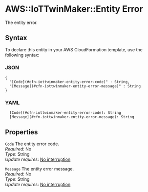 # AWS::IoTTwinMaker::Entity Error<a name="aws-properties-iottwinmaker-entity-error"></a>

The entity error\.

## Syntax<a name="aws-properties-iottwinmaker-entity-error-syntax"></a>

To declare this entity in your AWS CloudFormation template, use the following syntax:

### JSON<a name="aws-properties-iottwinmaker-entity-error-syntax.json"></a>

```
{
  "[Code](#cfn-iottwinmaker-entity-error-code)" : String,
  "[Message](#cfn-iottwinmaker-entity-error-message)" : String
}
```

### YAML<a name="aws-properties-iottwinmaker-entity-error-syntax.yaml"></a>

```
  [Code](#cfn-iottwinmaker-entity-error-code): String
  [Message](#cfn-iottwinmaker-entity-error-message): String
```

## Properties<a name="aws-properties-iottwinmaker-entity-error-properties"></a>

`Code`  <a name="cfn-iottwinmaker-entity-error-code"></a>
The entity error code\.  
*Required*: No  
*Type*: String  
*Update requires*: [No interruption](https://docs.aws.amazon.com/AWSCloudFormation/latest/UserGuide/using-cfn-updating-stacks-update-behaviors.html#update-no-interrupt)

`Message`  <a name="cfn-iottwinmaker-entity-error-message"></a>
The entity error message\.  
*Required*: No  
*Type*: String  
*Update requires*: [No interruption](https://docs.aws.amazon.com/AWSCloudFormation/latest/UserGuide/using-cfn-updating-stacks-update-behaviors.html#update-no-interrupt)